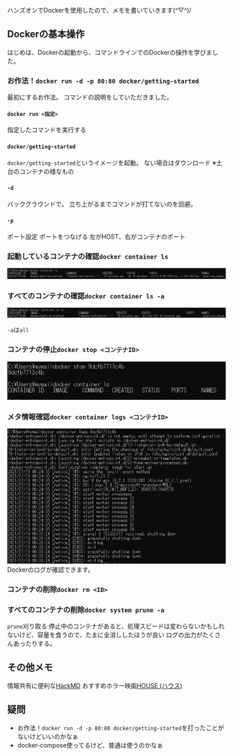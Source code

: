 
ハンズオンでDockerを使用したので、メモを書いていきます(^▽^)/


## Dockerの基本操作
はじめは、Dockerの起動から、コマンドラインでのDockerの操作を学びました。

### お作法！`docker run -d -p 80:80 docker/getting-started`
最初にするお作法。
コマンドの説明をしていただきました。

#### `docker run <指定>`
指定したコマンドを実行する

#### `docker/getting-started`
`docker/getting-started`というイメージを起動。
ない場合はダウンロード
※土台のコンテナの様なもの

#### `-d`
バックグラウンドで。
立ち上がるまでコマンドが打てないのを回避。

#### `-p`
ポート設定
ポートをつなげる
左がHOST、右がコンテナのポート


### 起動しているコンテナの確認`docker container ls`
![picture 22](../images/f9e1d93dbd1cec4246c932f096c5cf17d044ed8ecdb99c2264914e0381032fd4.png)  

### すべてのコンテナの確認`docker container ls -a`
![picture 24](../images/2b0416fe5ea3b07f6ded9c228be9e459a74fdde06e64c611ebb67453762353cf.png)  

`-a`は`all`

### コンテナの停止`docker stop <コンテナID>`
![picture 23](../images/91a5ee37619a83eba7002f154c5232e561af5ac32f642f5294f2defbd63f8aa6.png)  



### メタ情報確認`docker container logs <コンテナID>`
![picture 25](../images/c1ca42c4c17fe6381eebd5f8f5c24aa0092887f358b70e4dadd84eae9ef898df.png)  
Dockerのログが確認できます。

### コンテナの削除`docker rm <ID>`
### すべてのコンテナの削除`docker system prune -a`
`prune`刈り取る
停止中のコンテナがあると、処理スピードは変わらないかもしれないけど、容量を食うので、たまに全消ししたほうが良い
ログの出力がたくさんあったりする。



## その他メモ
情報共有に便利な[HackMD](https://hackmd.io/)
おすすめホラー映画[HOUSE (ハウス)](https://www.amazon.co.jp/HOUSE-%E3%83%8F%E3%82%A6%E3%82%B9-%E6%B1%A0%E4%B8%8A%E5%AD%A3%E5%AE%9F%E5%AD%90/dp/B00FIWA60E)

## 疑問
- お作法！`docker run -d -p 80:80 docker/getting-started`を打ったことがないけどいいのかなぁ
- docker-compose使ってるけど、普通は使うのかなぁ